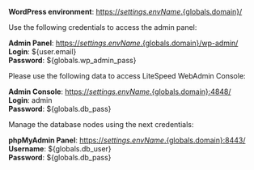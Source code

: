 **WordPress environment**: [https://${settings.envName}.${globals.domain}/](https://${settings.envName}.${globals.domain}/)

Use the following credentials to access the admin panel:

**Admin Panel**: [https://${settings.envName}.${globals.domain}/wp-admin/](https://${settings.envName}.${globals.domain}/wp-admin/)  
**Login**: ${user.email}  
**Password**: ${globals.wp_admin_pass}  

Please use the following data to access LiteSpeed WebAdmin Console:

**Admin Console**: [https://${settings.envName}.${globals.domain}:4848/](https://${settings.envName}.${globals.domain}:4848/)   
**Login**: admin    
**Password**: ${globals.db_pass}  

Manage the database nodes using the next credentials:

**phpMyAdmin Panel**: [https://${settings.envName}.${globals.domain}:8443/](https://${settings.envName}.${globals.domain}:8443/)  
**Username**: ${globals.db_user}    
**Password**: ${globals.db_pass}
